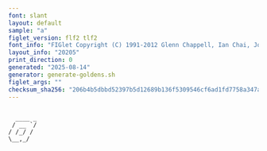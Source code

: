 ```yaml
---
font: slant
layout: default
sample: "a"
figlet_version: flf2 tlf2
font_info: "FIGlet Copyright (C) 1991-2012 Glenn Chappell, Ian Chai, John Cowan,"
layout_info: "20205"
print_direction: 0
generated: "2025-08-14"
generator: generate-goldens.sh
figlet_args: ""
checksum_sha256: "206b4b5dbbd52397b5d12689b136f5309546cf6ad1fd7758a347af68dbbd8b8d"
---
```


```text
        
  ____ _
 / __ `/
/ /_/ / 
\__,_/  
        
```
